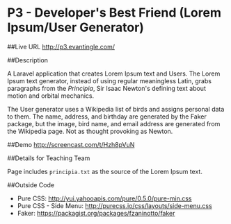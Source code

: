 # P3 - Developer's Best Friend (Lorem Ipsum/User Generator)

##Live URL
<http://p3.evantingle.com/>

##Description

A Laravel application that creates Lorem Ipsum text and Users. The Lorem Ipsum text generator, instead of using regular meaningless Latin, grabs paragraphs from the *Principia*, Sir Isaac Newton's defining text about motion and orbital mechanics.

The User generator uses a Wikipedia list of birds and assigns personal data to them. The name, address, and birthday are generated by the Faker package, but the image, bird name, and email address are generated from the Wikipedia page. Not as thought provoking as Newton.

##Demo
<http://screencast.com/t/Hzh8pVuN>

##Details for Teaching Team

Page includes `principia.txt` as the source of the Lorem Ipsum text.

##Outside Code

*	Pure CSS: http://yui.yahooapis.com/pure/0.5.0/pure-min.css
*	Pure CSS - Side Menu: http://purecss.io/css/layouts/side-menu.css
*	Faker: https://packagist.org/packages/fzaninotto/faker